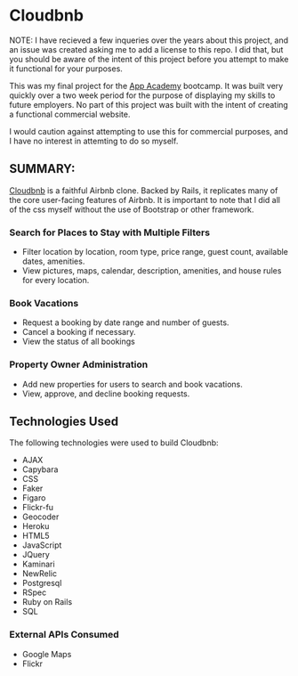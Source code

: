 Cloudbnb
========

NOTE: I have recieved a few inqueries over the years about this project, and an issue was created asking me to add a license to this repo. I did that, but you should be aware of the intent of this project before you attempt to make it functional for your purposes.

This was my final project for the [App Academy](https://www.appacademy.io/) bootcamp. It was built very quickly over a two week period for the purpose of displaying my skills to future employers. No part of this project was built with the intent of creating a functional commercial website.

I would caution against attempting to use this for commercial purposes, and I have no interest in attemting to do so myself.

SUMMARY:
--------
[Cloudbnb](http://cloudbnb.herokuapp.com/) is a faithful Airbnb clone. Backed by Rails, it replicates many of the core user-facing features of Airbnb. It is important to note that I did all of the css myself without the use of Bootstrap or other framework.

### Search for Places to Stay with Multiple Filters
 * Filter location by location, room type, price range, guest count, available dates, amenities.
 * View pictures, maps, calendar, description, amenities, and house rules for every location.

### Book Vacations
 * Request a booking by date range and number of guests.
 * Cancel a booking if necessary.
 * View the status of all bookings

### Property Owner Administration
 * Add new properties for users to search and book vacations.
 * View, approve, and decline booking requests.

## Technologies Used
The following technologies were used to build Cloudbnb:

 * AJAX
 * Capybara
 * CSS
 * Faker
 * Figaro
 * Flickr-fu
 * Geocoder
 * Heroku
 * HTML5
 * JavaScript
 * JQuery
 * Kaminari
 * NewRelic
 * Postgresql
 * RSpec
 * Ruby on Rails
 * SQL

### External APIs Consumed
 * Google Maps
 * Flickr
